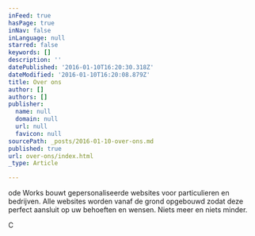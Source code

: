 ```yaml
---
inFeed: true
hasPage: true
inNav: false
inLanguage: null
starred: false
keywords: []
description: ''
datePublished: '2016-01-10T16:20:30.318Z'
dateModified: '2016-01-10T16:20:08.879Z'
title: Over ons
author: []
authors: []
publisher:
  name: null
  domain: null
  url: null
  favicon: null
sourcePath: _posts/2016-01-10-over-ons.md
published: true
url: over-ons/index.html
_type: Article

---
```

ode Works bouwt gepersonaliseerde websites voor particulieren en bedrijven. Alle websites worden vanaf de grond opgebouwd zodat deze perfect aansluit op uw behoeften en wensen. Niets meer en niets minder.   

C